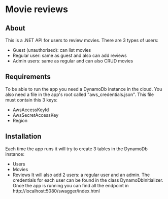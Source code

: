 # Movie reviews

## About
This is a .NET API for users to review movies. There are 3 types of users:
- Guest (unauthorised): can list movies
- Regular user: same as guest and also can add reviews
- Admin users: same as regular and can also CRUD movies

## Requirements
To be able to run the app you need a DynamoDb instance in the cloud. You also need a file in the app's root called "aws_credentials.json". This file must contain this 3 keys:
- AwsAccessKeyId
- AwsSecretAccessKey
- Region

## Installation
Each time the app runs it will try to create 3 tables in the DynamoDb instance:
- Users
- Movies
- Reviews
It will also add 2 users: a regular user and an admin. The credentials for each user can be found in the class DynamoDbInitializer.
Once the app is running you can find all the endpoint in http://localhost:5080/swagger/index.html
